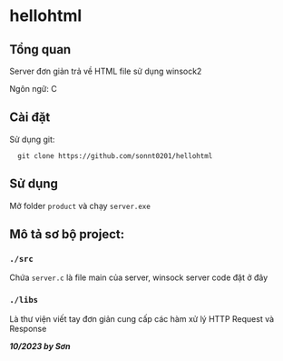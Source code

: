 # hellohtml
## Tổng quan
Server đơn giản trả về HTML file sử dụng winsock2

Ngôn ngữ: C
## Cài đặt 
Sử dụng git: 
```
  git clone https://github.com/sonnt0201/hellohtml
```
## Sử dụng
Mở folder ```product``` và chạy ```server.exe```

## Mô tả sơ bộ project:
### ```./src```
Chứa ```server.c``` là file main của server, winsock server code đặt ở đây
### ```./libs```
Là thư viện viết tay đơn giản cung cấp các hàm xử lý HTTP Request và Response

**_10/2023 by Sơn_** 

